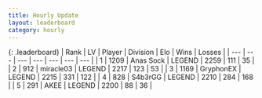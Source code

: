 ```yaml
---
title: Hourly Update
layout: leaderboard
category: hourly
---
```


{: .leaderboard}
| Rank | LV | Player | Division | Elo | Wins | Losses |
| --- | --- | --- | --- | --- | --- | --- |
| <span data-change="0">1</span> | 1209 | <span title="ID: 203132">Anas Sock</span> | LEGEND | <span data-change="0">2259</span> | <span data-change="0">111</span> | <span data-change="0">35</span> |
| <span data-change="2">2</span> | 912 | <span title="ID: 416373">miracle03</span> | LEGEND | <span data-change="16">2217</span> | <span data-change="2">123</span> | <span data-change="0">53</span> |
| <span data-change="-1">3</span> | 1169 | <span title="ID: 315148">GryphonEX</span> | LEGEND | <span data-change="0">2215</span> | <span data-change="0">331</span> | <span data-change="0">122</span> |
| <span data-change="-1">4</span> | 828 | <span title="ID: 166888">S4b3rGG</span> | LEGEND | <span data-change="0">2210</span> | <span data-change="0">284</span> | <span data-change="0">168</span> |
| <span data-change="0">5</span> | 291 | <span title="ID: 455100">AKEE</span> | LEGEND | <span data-change="1">2200</span> | <span data-change="2">88</span> | <span data-change="1">36</span> |